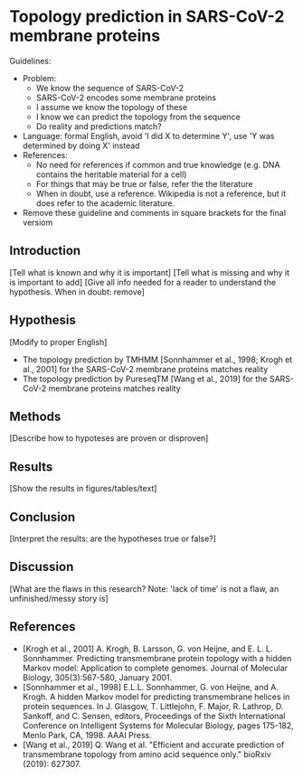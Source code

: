 # Topology prediction in SARS-CoV-2 membrane proteins

Guidelines:

 * Problem:
    * We know the sequence of SARS-CoV-2
    * SARS-CoV-2 encodes some membrane proteins
    * I assume we know the topology of these
    * I know we can predict the topology from the sequence
    * Do reality and predictions match?
 * Language: formal English, avoid 'I did X to determine Y', 
   use 'Y was determined by doing X' instead
 * References:
    * No need for references if common and true knowledge (e.g. DNA contains the
      heritable material for a cell)
    * For things that may be true or false, refer the the literature
    * When in doubt, use a reference. Wikipedia is not a reference, but it does
      refer to the academic literature.   
 * Remove these guideline and comments in square brackets for the final versiom

## Introduction

[Tell what is known and why it is important]
[Tell what is missing and why it is important to add]
[Give all info needed for a reader to understand the hypothesis. When in doubt: remove]

## Hypothesis

[Modify to proper English]

 * The topology prediction by TMHMM [Sonnhammer et al., 1998; Krogh et al., 2001]
   for the SARS-CoV-2 membrane proteins matches reality
 * The topology prediction by PureseqTM [Wang et al., 2019]
   for the SARS-CoV-2 membrane proteins matches reality

## Methods

[Describe how to hypoteses are proven or disproven]

## Results

[Show the results in figures/tables/text]

## Conclusion

[Interpret the results: are the hypotheses true or false?]

## Discussion

[What are the flaws in this research? Note: 'lack of time' is not a flaw, 
an unfinished/messy story is]

## References

 * [Krogh et al., 2001] 
   A. Krogh, B. Larsson, G. von Heijne, and E. L. L. Sonnhammer.
   Predicting transmembrane protein topology with a hidden Markov model: 
   Application to complete genomes.
   Journal of Molecular Biology, 305(3):567-580, January 2001.
 * [Sonnhammer et al., 1998] 
   E.L.L. Sonnhammer, G. von Heijne, and A. Krogh.
   A hidden Markov model for predicting transmembrane helices 
   in protein sequences.
   In J. Glasgow, T. Littlejohn, F. Major, R. Lathrop, D. Sankoff, 
   and C. Sensen, editors, 
   Proceedings of the Sixth International Conference 
   on Intelligent Systems for Molecular Biology, 
   pages 175-182, Menlo Park, CA, 1998. AAAI Press.
 * [Wang et al., 2019] 
   Q. Wang et al. 
   "Efficient and accurate prediction of transmembrane topology from amino acid sequence only." 
   bioRxiv (2019): 627307.


